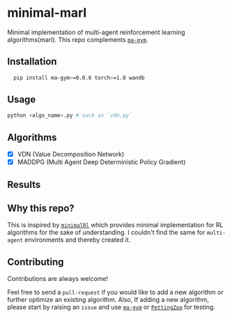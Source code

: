 # minimal-marl

Minimal implementation of multi-agent reinforcement learning algorithms(marl). This repo
complements [`ma-gym`](https://github.com/koulanurag/ma-gym).

## Installation

```bash 
  pip install ma-gym>=0.0.6 torch>=1.8 wandb
```

## Usage

```bash
python <algo_name>.py # such as `vdn.py`
```

## Algorithms

- [x] VDN (Value Decomposition Network)
- [x] MADDPG (Multi Agent Deep Deterministic Policy Gradient)

## Results

## Why this repo?

This is inspired by [`minimalRl`](https://github.com/seungeunrho/minimalRL) which provides minimal implementation for RL
algorithms for the sake of understanding. I couldn't find the same for  `multi-agent` environments and thereby created it.

## Contributing

Contributions are always welcome!

Feel free to send a `pull-request` if you would like to add a new algorithm or further optimize an existing algorithm.
Also, If adding a new algorithm, please start by raising an `issue` and use [`ma-gym`](https://github.com/koulanurag/ma-gym) or
[`PettingZoo`](https://github.com/PettingZoo-Team/PettingZoo) for testing.


